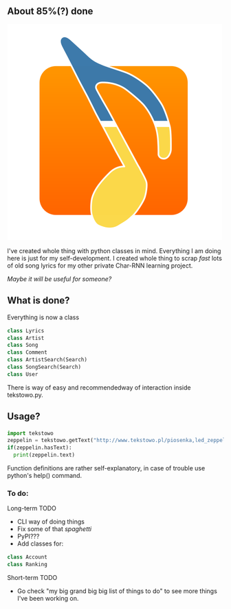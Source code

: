 ## About 85%(?) done

![logo](misc/py.png)

I've created whole thing with python classes in mind. Everything I am doing here
is just for my self-development. I created whole thing to scrap *fast* lots of
old song lyrics for my other private Char-RNN learning project.

*Maybe it will be useful for someone?*

## What is done?

Everything is now a class
```python
class Lyrics
class Artist
class Song
class Comment
class ArtistSearch(Search)
class SongSearch(Search)
class User
```
There is way of easy and recommendedway of interaction inside tekstowo.py.

## Usage?

```python
import tekstowo
zeppelin = tekstowo.getText("http://www.tekstowo.pl/piosenka,led_zeppelin,stairway_to_heaven.html")
if(zeppelin.hasText):
  print(zeppelin.text)
```

Function definitions are rather self-explanatory, in case of trouble use python's help() command.

### To do:
Long-term TODO
- CLI way of doing things
- Fix some of that *spaghetti*
- PyPI???
- Add classes for:
```python
class Account
class Ranking
```
Short-term TODO
- Go check "my big grand big big list of things to do" to see more things I've been working on.
